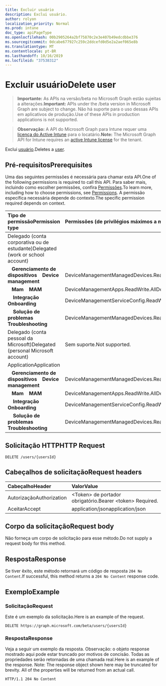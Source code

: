 ```yaml
---
title: Excluir usuário
description: Exclui usuário.
author: rolyon
localization_priority: Normal
ms.prod: intune
doc_type: apiPageType
ms.openlocfilehash: 00b2905264a2bf75870c2e3e407b49edcdbbe376
ms.sourcegitcommit: 0dcabe677927c259c2ddcefd0d5e2a2aef065e8b
ms.translationtype: MT
ms.contentlocale: pt-BR
ms.lasthandoff: 10/16/2019
ms.locfileid: "37538312"
---
```

# <a name="delete-user"></a><span data-ttu-id="88f1c-103">Excluir usuário</span><span class="sxs-lookup"><span data-stu-id="88f1c-103">Delete user</span></span>

> <span data-ttu-id="88f1c-104">**Importante:** As APIs na versão/beta no Microsoft Graph estão sujeitas a alterações.</span><span class="sxs-lookup"><span data-stu-id="88f1c-104">**Important:** APIs under the /beta version in Microsoft Graph are subject to change.</span></span> <span data-ttu-id="88f1c-105">Não há suporte para o uso dessas APIs em aplicativos de produção.</span><span class="sxs-lookup"><span data-stu-id="88f1c-105">Use of these APIs in production applications is not supported.</span></span>

> <span data-ttu-id="88f1c-106">**Observação:** A API do Microsoft Graph para Intune requer uma [licença do Active Intune](https://go.microsoft.com/fwlink/?linkid=839381) para o locatário.</span><span class="sxs-lookup"><span data-stu-id="88f1c-106">**Note:** The Microsoft Graph API for Intune requires an [active Intune license](https://go.microsoft.com/fwlink/?linkid=839381) for the tenant.</span></span>

<span data-ttu-id="88f1c-107">Exclui [usuário](../resources/intune-shared-user.md).</span><span class="sxs-lookup"><span data-stu-id="88f1c-107">Deletes a [user](../resources/intune-shared-user.md).</span></span>
## <a name="prerequisites"></a><span data-ttu-id="88f1c-108">Pré-requisitos</span><span class="sxs-lookup"><span data-stu-id="88f1c-108">Prerequisites</span></span>
<span data-ttu-id="88f1c-109">Uma das seguintes permissões é necessária para chamar esta API.</span><span class="sxs-lookup"><span data-stu-id="88f1c-109">One of the following permissions is required to call this API.</span></span> <span data-ttu-id="88f1c-110">Para saber mais, incluindo como escolher permissões, confira [Permissões](/graph/permissions-reference).</span><span class="sxs-lookup"><span data-stu-id="88f1c-110">To learn more, including how to choose permissions, see [Permissions](/graph/permissions-reference).</span></span>  <span data-ttu-id="88f1c-111">A permissão específica necessária depende do contexto.</span><span class="sxs-lookup"><span data-stu-id="88f1c-111">The specific permission required depends on context.</span></span>

|<span data-ttu-id="88f1c-112">Tipo de permissão</span><span class="sxs-lookup"><span data-stu-id="88f1c-112">Permission type</span></span>|<span data-ttu-id="88f1c-113">Permissões (de privilégios máximos a mínimos)</span><span class="sxs-lookup"><span data-stu-id="88f1c-113">Permissions (from most to least privileged)</span></span>|
|:---|:---|
|<span data-ttu-id="88f1c-114">Delegado (conta corporativa ou de estudante)</span><span class="sxs-lookup"><span data-stu-id="88f1c-114">Delegated (work or school account)</span></span>||
| <span data-ttu-id="88f1c-115">&nbsp;&nbsp; **Gerenciamento de dispositivos**</span><span class="sxs-lookup"><span data-stu-id="88f1c-115">&nbsp; &nbsp; **Device management**</span></span> | <span data-ttu-id="88f1c-116">DeviceManagementManagedDevices.ReadWrite.All</span><span class="sxs-lookup"><span data-stu-id="88f1c-116">DeviceManagementManagedDevices.ReadWrite.All</span></span>|
| <span data-ttu-id="88f1c-117">&nbsp;&nbsp; **Mam**</span><span class="sxs-lookup"><span data-stu-id="88f1c-117">&nbsp; &nbsp; **MAM**</span></span> | <span data-ttu-id="88f1c-118">DeviceManagementApps.ReadWrite.All</span><span class="sxs-lookup"><span data-stu-id="88f1c-118">DeviceManagementApps.ReadWrite.All</span></span>|
| <span data-ttu-id="88f1c-119">&nbsp; &nbsp; **Integração**</span><span class="sxs-lookup"><span data-stu-id="88f1c-119">&nbsp; &nbsp; **Onboarding**</span></span> | <span data-ttu-id="88f1c-120">DeviceManagementServiceConfig.ReadWrite.All</span><span class="sxs-lookup"><span data-stu-id="88f1c-120">DeviceManagementServiceConfig.ReadWrite.All</span></span>|
| <span data-ttu-id="88f1c-121">&nbsp; &nbsp; **Solução de problemas**</span><span class="sxs-lookup"><span data-stu-id="88f1c-121">&nbsp; &nbsp; **Troubleshooting**</span></span> | <span data-ttu-id="88f1c-122">DeviceManagementManagedDevices.ReadWrite.All</span><span class="sxs-lookup"><span data-stu-id="88f1c-122">DeviceManagementManagedDevices.ReadWrite.All</span></span>|
|<span data-ttu-id="88f1c-123">Delegado (conta pessoal da Microsoft)</span><span class="sxs-lookup"><span data-stu-id="88f1c-123">Delegated (personal Microsoft account)</span></span>|<span data-ttu-id="88f1c-124">Sem suporte.</span><span class="sxs-lookup"><span data-stu-id="88f1c-124">Not supported.</span></span>|
|<span data-ttu-id="88f1c-125">Application</span><span class="sxs-lookup"><span data-stu-id="88f1c-125">Application</span></span>||
| <span data-ttu-id="88f1c-126">&nbsp;&nbsp; **Gerenciamento de dispositivos**</span><span class="sxs-lookup"><span data-stu-id="88f1c-126">&nbsp; &nbsp; **Device management**</span></span> | <span data-ttu-id="88f1c-127">DeviceManagementManagedDevices.ReadWrite.All</span><span class="sxs-lookup"><span data-stu-id="88f1c-127">DeviceManagementManagedDevices.ReadWrite.All</span></span>|
| <span data-ttu-id="88f1c-128">&nbsp;&nbsp; **Mam**</span><span class="sxs-lookup"><span data-stu-id="88f1c-128">&nbsp; &nbsp; **MAM**</span></span> | <span data-ttu-id="88f1c-129">DeviceManagementApps.ReadWrite.All</span><span class="sxs-lookup"><span data-stu-id="88f1c-129">DeviceManagementApps.ReadWrite.All</span></span>|
| <span data-ttu-id="88f1c-130">&nbsp; &nbsp; **Integração**</span><span class="sxs-lookup"><span data-stu-id="88f1c-130">&nbsp; &nbsp; **Onboarding**</span></span> | <span data-ttu-id="88f1c-131">DeviceManagementServiceConfig.ReadWrite.All</span><span class="sxs-lookup"><span data-stu-id="88f1c-131">DeviceManagementServiceConfig.ReadWrite.All</span></span>|
| <span data-ttu-id="88f1c-132">&nbsp; &nbsp; **Solução de problemas**</span><span class="sxs-lookup"><span data-stu-id="88f1c-132">&nbsp; &nbsp; **Troubleshooting**</span></span> | <span data-ttu-id="88f1c-133">DeviceManagementManagedDevices.ReadWrite.All</span><span class="sxs-lookup"><span data-stu-id="88f1c-133">DeviceManagementManagedDevices.ReadWrite.All</span></span>|

## <a name="http-request"></a><span data-ttu-id="88f1c-134">Solicitação HTTP</span><span class="sxs-lookup"><span data-stu-id="88f1c-134">HTTP Request</span></span>

<!-- {
  "blockType": "ignored"
}
-->
``` http
DELETE /users/{usersId}
```

## <a name="request-headers"></a><span data-ttu-id="88f1c-135">Cabeçalhos de solicitação</span><span class="sxs-lookup"><span data-stu-id="88f1c-135">Request headers</span></span>

|<span data-ttu-id="88f1c-136">Cabeçalho</span><span class="sxs-lookup"><span data-stu-id="88f1c-136">Header</span></span>|<span data-ttu-id="88f1c-137">Valor</span><span class="sxs-lookup"><span data-stu-id="88f1c-137">Value</span></span>|
|:---|:---|
|<span data-ttu-id="88f1c-138">Autorização</span><span class="sxs-lookup"><span data-stu-id="88f1c-138">Authorization</span></span>|<span data-ttu-id="88f1c-139">&lt;Token&gt; de portador obrigatório.</span><span class="sxs-lookup"><span data-stu-id="88f1c-139">Bearer &lt;token&gt; Required.</span></span>|
|<span data-ttu-id="88f1c-140">Aceitar</span><span class="sxs-lookup"><span data-stu-id="88f1c-140">Accept</span></span>|<span data-ttu-id="88f1c-141">application/json</span><span class="sxs-lookup"><span data-stu-id="88f1c-141">application/json</span></span>|

## <a name="request-body"></a><span data-ttu-id="88f1c-142">Corpo da solicitação</span><span class="sxs-lookup"><span data-stu-id="88f1c-142">Request body</span></span>

<span data-ttu-id="88f1c-143">Não forneça um corpo de solicitação para esse método.</span><span class="sxs-lookup"><span data-stu-id="88f1c-143">Do not supply a request body for this method.</span></span>

## <a name="response"></a><span data-ttu-id="88f1c-144">Resposta</span><span class="sxs-lookup"><span data-stu-id="88f1c-144">Response</span></span>

<span data-ttu-id="88f1c-145">Se tiver êxito, este método retornará um código de resposta `204 No Content`.</span><span class="sxs-lookup"><span data-stu-id="88f1c-145">If successful, this method returns a `204 No Content` response code.</span></span>

## <a name="example"></a><span data-ttu-id="88f1c-146">Exemplo</span><span class="sxs-lookup"><span data-stu-id="88f1c-146">Example</span></span>

### <a name="request"></a><span data-ttu-id="88f1c-147">Solicitação</span><span class="sxs-lookup"><span data-stu-id="88f1c-147">Request</span></span>

<span data-ttu-id="88f1c-148">Este é um exemplo da solicitação.</span><span class="sxs-lookup"><span data-stu-id="88f1c-148">Here is an example of the request.</span></span>

``` http
DELETE https://graph.microsoft.com/beta/users/{usersId}
```

### <a name="response"></a><span data-ttu-id="88f1c-149">Resposta</span><span class="sxs-lookup"><span data-stu-id="88f1c-149">Response</span></span>

<span data-ttu-id="88f1c-p103">Veja a seguir um exemplo da resposta. Observação: o objeto response mostrado aqui pode estar truncado por motivos de concisão. Todas as propriedades serão retornadas de uma chamada real.</span><span class="sxs-lookup"><span data-stu-id="88f1c-p103">Here is an example of the response. Note: The response object shown here may be truncated for brevity. All of the properties will be returned from an actual call.</span></span>

``` http
HTTP/1.1 204 No Content
```









